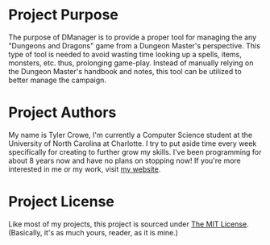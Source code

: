 # Project Purpose
The purpose of DManager is to provide a proper tool for managing the any "Dungeons and Dragons" game from a Dungeon Master's perspective. This type of tool is needed to avoid wasting time looking up a spells, items, monsters, etc. thus, prolonging game-play. Instead of manually relying on the Dungeon Master's handbook and notes, this tool can be utilized to better manage the campaign.
# Project Authors
My name is Tyler Crowe, I'm currently a Computer Science student at the University of North Carolina at Charlotte. I try to put aside time every week specifically for creating to further grow my skills. I've been programming for about 8 years now and have no plans on stopping now! If you're more interested in me or my work, visit [my website](https://loneboat.com/).
# Project License
Like most of my projects, this project is sourced under [The MIT License](https://opensource.org/licenses/MIT). (Basically, it's as much yours, reader, as it is mine.)